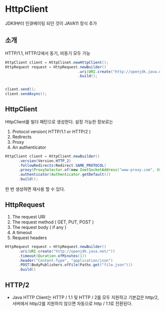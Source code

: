# HttpClient

JDK9부터 인큐베이팅 되던 것이 JAVA11 정식 추가

## 소개
HTTP/1.1, HTTP/2에서 동기, 비동기 모두 가능


```java
HttpClient client = HttpClinet.newHttpClient();
HttpRequest request = HttpRequest.newBuilder()
                                 .uri(URI.create("http://openjdk.java.net/"))
                                 .build();


client.send();
client.sendAsync();

```


## HttpClient

HttpClient를 빌더 패턴으로 생성한다. 설정 가능한 정보로는 
 
1. Protocol version( HTTP/1.1 or HTTP/2 )
2. Redirects
3. Proxy
4. An authenticator

```java
HttpClient client = HttpClient.newBuilder()
      .version(Version.HTTP_2)
      .followRedirects(Redirect.SAME_PROTOCOL)
      .proxy(ProxySelector.of(new InetSocketAddress("www-proxy.com", 8080)))
      .authenticator(Authenticator.getDefault())
      .build();
```

한 번 생성하면 재사용 할 수 있다.

## HttpRequest
1. The request URI
2. The request method ( GET, PUT, POST )
3. The request body ( if any )
4. A timeout
5. Request headers


```java
HttpRequest request = HttpRequest.newBuilder()
      .uri(URI.create("http://openjdk.java.net/"))
      .timeout(Duration.ofMinutes(1))
      .header("Content-Type", "application/json")
      .POST(BodyPublishers.ofFile(Paths.get("file.json")))
      .build()
```

## HTTP/2
- Java HTTP Client는 HTTP / 1.1 및 HTTP / 2를 모두 지원하고 기본값은 http/2, 서버에서 http/2를 지원하지 않으면 자동으로 http / 1.1로 전환된다.
